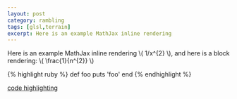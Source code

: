 ```yaml
---
layout: post
category: rambling
tags: [glsl,terrain]
excerpt: Here is an example MathJax inline rendering
---
```

Here is an example MathJax inline rendering \\( 1/x^{2} \\), and here is a block rendering: 
\\( \frac{1}{n^{2}} \\)

{% highlight ruby %}
def foo
  puts 'foo'
end
{% endhighlight %}

[code highlighting](http://thanpol.as/jekyll/jekyll-code-highlight-and-line-numbers-problem-solved/)
